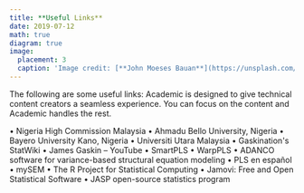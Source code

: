 ```yaml
---
title: **Useful Links**
date: 2019-07-12
math: true
diagram: true
image:
  placement: 3
  caption: 'Image credit: [**John Moeses Bauan**](https://unsplash.com/photos/OGZtQF8iC0g)'
---
```


The following are some useful links: Academic is designed to give technical content creators a seamless experience. You can focus on the content and Academic handles the rest.

•	Nigeria High Commission Malaysia 
•	Ahmadu Bello University, Nigeria 
•	Bayero University Kano, Nigeria 
•	Universiti Utara Malaysia 
•	Gaskination's StatWiki 
•	James Gaskin – YouTube
•	SmartPLS
•	WarpPLS
•	ADANCO software for variance-based structural equation modeling 
•	PLS en español 
•	mySEM
•	The R Project for Statistical Computing 
•	Jamovi: Free and Open Statistical Software 
•	JASP open-source statistics program 



